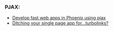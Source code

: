 ### PJAX:

- [Develop fast web apps in Phoenix using pjax](http://rny.io/elixir/phoenix/2015/09/20/pjax-in-phoenix.html)
- [Ditching your single page app for...turbolinks?](http://blog.honeybadger.io/ditching-your-single-page-app-for-turbolinks/)
